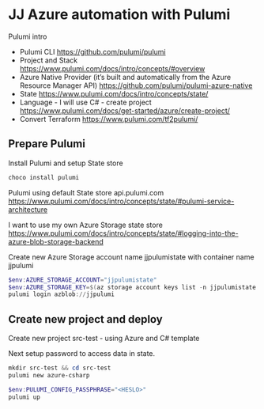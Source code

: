 # JJ Azure automation with Pulumi

Pulumi intro
- Pulumi CLI https://github.com/pulumi/pulumi
- Project and Stack https://www.pulumi.com/docs/intro/concepts/#overview
- Azure Native Provider (it’s built and automatically from the Azure Resource Manager API) https://github.com/pulumi/pulumi-azure-native
- State https://www.pulumi.com/docs/intro/concepts/state/
- Language - I will use C# - create project https://www.pulumi.com/docs/get-started/azure/create-project/
- Convert Terraform https://www.pulumi.com/tf2pulumi/

## Prepare Pulumi

Install Pulumi and setup State store

```powershell
choco install pulumi
```

Pulumi using default State store api.pulumi.com https://www.pulumi.com/docs/intro/concepts/state/#pulumi-service-architecture

I want to use my own Azure Storage state store https://www.pulumi.com/docs/intro/concepts/state/#logging-into-the-azure-blob-storage-backend

Create new Azure Storage account name jjpulumistate with container name jjpulumi

```powershell
$env:AZURE_STORAGE_ACCOUNT="jjpulumistate"
$env:AZURE_STORAGE_KEY=$(az storage account keys list -n jjpulumistate --query [0].value -o tsv)
pulumi login azblob://jjpulumi
```

## Create new project and deploy

Create new project src-test - using Azure and C# template

Next setup password to access data in state.

```powershell
mkdir src-test && cd src-test
pulumi new azure-csharp

$env:PULUMI_CONFIG_PASSPHRASE="<HESLO>"
pulumi up
```